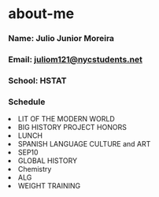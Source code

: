 # about-me

### Name: Julio Junior Moreira
### Email: juliom121@nycstudents.net
### School: HSTAT 

### Schedule  
<li> LIT OF THE MODERN WORLD </li>
<li> BIG HISTORY PROJECT HONORS </li>
<li> LUNCH </li>
<li> SPANISH LANGUAGE CULTURE and ART </li>
<li> SEP10</li>
<li> GLOBAL HISTORY</li>
<li> Chemistry </li>
<li> ALG</li>
<li> WEIGHT TRAINING </li>
